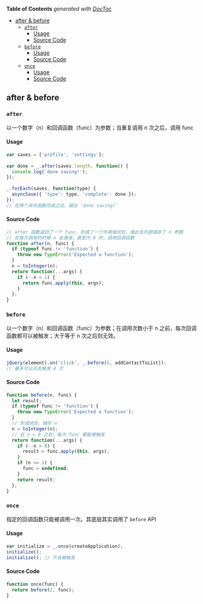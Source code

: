 <!-- START doctoc generated TOC please keep comment here to allow auto update -->
<!-- DON'T EDIT THIS SECTION, INSTEAD RE-RUN doctoc TO UPDATE -->
**Table of Contents**  *generated with [DocToc](https://github.com/thlorenz/doctoc)*

- [after & before](#after-&-before)
  - [`after`](#after)
    - [Usage](#usage)
    - [Source Code](#source-code)
  - [`before`](#before)
    - [Usage](#usage-1)
    - [Source Code](#source-code-1)
  - [`once`](#once)
    - [Usage](#usage-2)
    - [Source Code](#source-code-2)

<!-- END doctoc generated TOC please keep comment here to allow auto update -->

## after & before

### `after`

以一个数字（n）和回调函数（func）为参数；当重复调用 n 次之后，调用 func

#### Usage

```javascript
var saves = ['profile', 'settings'];
 
var done = _.after(saves.length, function() {
  console.log('done saving!');
});
 
_.forEach(saves, function(type) {
  asyncSave({ 'type': type, 'complete': done });
});
// 在两个异步函数完成之后，输出 'done saving!'
```

#### Source Code 

```javascript
// after 函数返回了一个 func，形成了一个作用域闭包，借此在内部储存了 n 参数
// 在每次调用的时候 n 会递减，直至为 0 时，调用回调函数
function after(n, func) {
  if (typeof func != 'function') {
    throw new TypeError('Expected a function');
  }
  n = toInteger(n);
  return function(...args) {
    if (--n < 1) {
      return func.apply(this, args);
    }
  };
}
```

### `before`

以一个数字（n）和回调函数（func）为参数；在调用次数小于 n 之前，每次回调函数都可以被触发；大于等于 n 次之后则无效。

#### Usage

```javascript
jQuery(element).on('click', _.before(5, addContactToList));
// 最多可以点击触发 4 次
```

#### Source Code

```javascript
function before(n, func) {
  let result;
  if (typeof func != 'function') {
    throw new TypeError('Expected a function');
  }
  // 形成闭包，储存 n
  n = toInteger(n);
  // 在 n > 0 之前，每次 func 都能够触发
  return function(...args) {
    if (--n > 0) {
      result = func.apply(this, args);
    }
    if (n <= 1) {
      func = undefined;
    }
    return result;
  };
}
```

### `once`

指定的回调函数只能被调用一次。其底层其实调用了 `before` API

#### Usage

```javascript
var initialize = _.once(createApplication);
initialize();
initialize(); // 不会被触发
```

#### Source Code

```javascript
function once(func) {
  return before(2, func);
}
```

